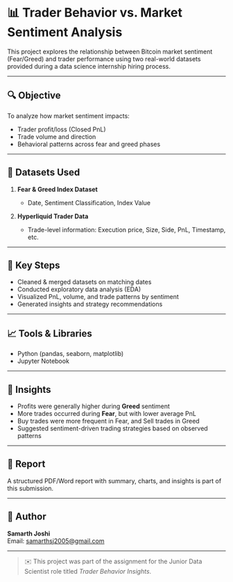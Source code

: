 # 📊 Trader Behavior vs. Market Sentiment Analysis

This project explores the relationship between Bitcoin market sentiment (Fear/Greed) and trader performance using two real-world datasets provided during a data science internship hiring process.

---

## 🔍 Objective

To analyze how market sentiment impacts:
- Trader profit/loss (Closed PnL)
- Trade volume and direction
- Behavioral patterns across fear and greed phases

---

## 📁 Datasets Used

1. **Fear & Greed Index Dataset**  
   - Date, Sentiment Classification, Index Value

2. **Hyperliquid Trader Data**  
   - Trade-level information: Execution price, Size, Side, PnL, Timestamp, etc.

---

## 🧪 Key Steps

- Cleaned & merged datasets on matching dates
- Conducted exploratory data analysis (EDA)
- Visualized PnL, volume, and trade patterns by sentiment
- Generated insights and strategy recommendations

---

## 📈 Tools & Libraries

- Python (pandas, seaborn, matplotlib)
- Jupyter Notebook

---

## 🧠 Insights

- Profits were generally higher during **Greed** sentiment
- More trades occurred during **Fear**, but with lower average PnL
- Buy trades were more frequent in Fear, and Sell trades in Greed
- Suggested sentiment-driven trading strategies based on observed patterns

---

## 📄 Report

A structured PDF/Word report with summary, charts, and insights is part of this submission.

---

## 👤 Author

**Samarth Joshi**  
Email: samarthsj2005@gmail.com 

---

> ✉️ This project was part of the assignment for the Junior Data Scientist role titled *Trader Behavior Insights*.
